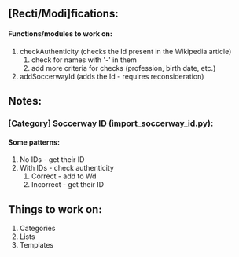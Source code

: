 ## [Recti/Modi]fications:

#### Functions/modules to work on:
1. checkAuthenticity (checks the Id present in the Wikipedia article) 
	1. check for names with '-' in them
	2. add more criteria for checks (profession, birth date, etc.)
2. addSoccerwayId (adds the Id - requires reconsideration)

## Notes:

### [Category] Soccerway ID (import_soccerway_id.py):

#### Some patterns:
1. No IDs - get their ID
2. With IDs - check authenticity
	1. Correct - add to Wd
	2. Incorrect - get their ID

## Things to work on:

1. Categories
2. Lists
3. Templates
